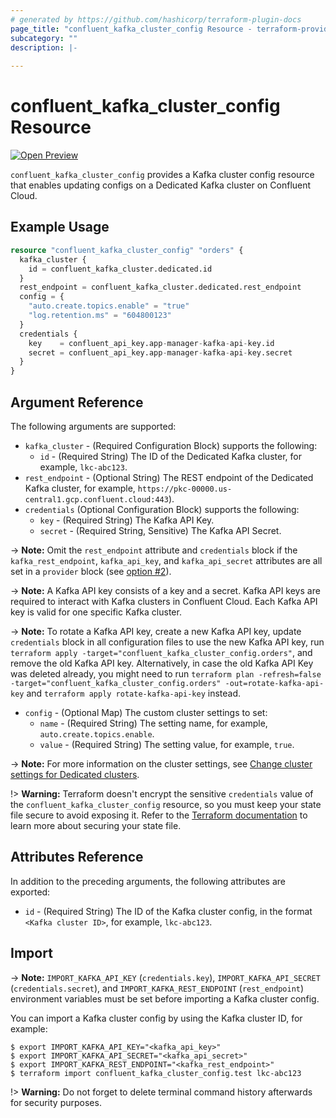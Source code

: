 ```yaml
---
# generated by https://github.com/hashicorp/terraform-plugin-docs
page_title: "confluent_kafka_cluster_config Resource - terraform-provider-confluent"
subcategory: ""
description: |-
  
---
```


# confluent_kafka_cluster_config Resource

[![Open Preview](https://img.shields.io/badge/Lifecycle%20Stage-Open%20Preview-%2300afba)](https://docs.confluent.io/cloud/current/api.html#section/Versioning/API-Lifecycle-Policy)

`confluent_kafka_cluster_config` provides a Kafka cluster config resource that enables updating configs on a Dedicated Kafka cluster on Confluent Cloud.

## Example Usage

```terraform
resource "confluent_kafka_cluster_config" "orders" {
  kafka_cluster {
    id = confluent_kafka_cluster.dedicated.id
  }
  rest_endpoint = confluent_kafka_cluster.dedicated.rest_endpoint
  config = {
    "auto.create.topics.enable" = "true"
    "log.retention.ms" = "604800123"
  }
  credentials {
    key    = confluent_api_key.app-manager-kafka-api-key.id
    secret = confluent_api_key.app-manager-kafka-api-key.secret
  }
}
```

<!-- schema generated by tfplugindocs -->
## Argument Reference

The following arguments are supported:

- `kafka_cluster` - (Required Configuration Block) supports the following:
    - `id` - (Required String) The ID of the Dedicated Kafka cluster, for example, `lkc-abc123`.
- `rest_endpoint` - (Optional String) The REST endpoint of the Dedicated Kafka cluster, for example, `https://pkc-00000.us-central1.gcp.confluent.cloud:443`).
- `credentials` (Optional Configuration Block) supports the following:
    - `key` - (Required String) The Kafka API Key.
    - `secret` - (Required String, Sensitive) The Kafka API Secret.

-> **Note:** Omit the `rest_endpoint` attribute and `credentials` block if the `kafka_rest_endpoint`, `kafka_api_key`, and `kafka_api_secret` attributes are all set in a `provider` block (see [option #2](https://registry.terraform.io/providers/confluentinc/confluent/latest/docs#example-usage)).

-> **Note:** A Kafka API key consists of a key and a secret. Kafka API keys are required to interact with Kafka clusters in Confluent Cloud. Each Kafka API key is valid for one specific Kafka cluster.

-> **Note:** To rotate a Kafka API key, create a new Kafka API key, update `credentials` block in all configuration files to use the new Kafka API key, run `terraform apply -target="confluent_kafka_cluster_config.orders"`, and remove the old Kafka API key. Alternatively, in case the old Kafka API Key was deleted already, you might need to run `terraform plan -refresh=false -target="confluent_kafka_cluster_config.orders" -out=rotate-kafka-api-key` and `terraform apply rotate-kafka-api-key` instead.

- `config` - (Optional Map) The custom cluster settings to set:
    - `name` - (Required String) The setting name, for example, `auto.create.topics.enable`.
    - `value` - (Required String) The setting value, for example, `true`.

-> **Note:** For more information on the cluster settings, see [Change cluster settings for Dedicated clusters](https://docs.confluent.io/cloud/current/clusters/broker-config.html#change-cluster-settings-for-dedicated-clusters).

!> **Warning:** Terraform doesn't encrypt the sensitive `credentials` value of the `confluent_kafka_cluster_config` resource, so you must keep your state file secure to avoid exposing it. Refer to the [Terraform documentation](https://www.terraform.io/docs/language/state/sensitive-data.html) to learn more about securing your state file.

## Attributes Reference

In addition to the preceding arguments, the following attributes are exported:

- `id` - (Required String) The ID of the Kafka cluster config, in the format `<Kafka cluster ID>`, for example, `lkc-abc123`.

## Import

-> **Note:** `IMPORT_KAFKA_API_KEY` (`credentials.key`), `IMPORT_KAFKA_API_SECRET` (`credentials.secret`), and `IMPORT_KAFKA_REST_ENDPOINT` (`rest_endpoint`) environment variables must be set before importing a Kafka cluster config.

You can import a Kafka cluster config by using the Kafka cluster ID, for example:

```shell
$ export IMPORT_KAFKA_API_KEY="<kafka_api_key>"
$ export IMPORT_KAFKA_API_SECRET="<kafka_api_secret>"
$ export IMPORT_KAFKA_REST_ENDPOINT="<kafka_rest_endpoint>"
$ terraform import confluent_kafka_cluster_config.test lkc-abc123
```

!> **Warning:** Do not forget to delete terminal command history afterwards for security purposes.
